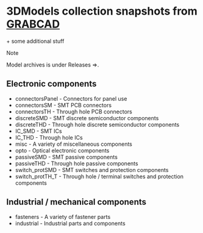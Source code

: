 # 3DModels collection snapshots from [GRABCAD](https://grabcad.com/alex.fedorov-3)
\+ some additional stuff

> [!NOTE]  
> Model archives is under Releases =>.

## Electronic components
* connectorsPanel - Connectors for panel use
* connectorsSM - SMT PCB connectors
* connectorsTH - Through hole PCB connectors
* discreteSMD - SMT discrete semiconductor components
* discreteTHD - Through hole discrete semiconductor components
* IC_SMD - SMT ICs
* IC_THD - Through hole ICs
* misc - A variety of miscellaneous components
* opto - Optical electronic components
* passiveSMD - SMT passive components
* passiveTHD - Through hole passive components
* switch_protSMD - SMT switches and protection components
* switch_protTH_T - Through hole / terminal switches and protection components

## Industrial / mechanical components
* fasteners - A variety of fastener parts
* industrial - Industrial parts and components
